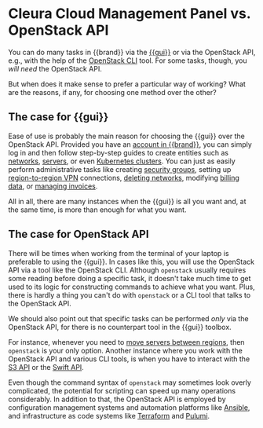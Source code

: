 # Cleura Cloud Management Panel vs. OpenStack API

You can do many tasks in {{brand}} via the
[{{gui}}](https://{{gui_domain}}) or via the OpenStack API, e.g., with
the help of the
[OpenStack CLI](../howto/getting-started/enable-openstack-cli.md) tool.
For some tasks, though, you *will need* the OpenStack API.

But when does it make sense to prefer a particular way of working?
What are the reasons, if any, for choosing one method over the other?

## The case for {{gui}}

Ease of use is probably the main reason for choosing the {{gui}} over
the OpenStack API. Provided you have an [account in
{{brand}}](../howto/getting-started/create-account.md), you can simply
log in and then follow step-by-step guides to create entities such as
[networks](../howto/openstack/neutron/new-network.md),
[servers](../howto/openstack/nova/new-server.md), or even
[Kubernetes clusters](../howto/openstack/magnum/new-k8s-cluster.md).
You can just as easily perform administrative tasks like creating
[security
groups](../howto/openstack/neutron/create-security-groups.md), setting
up [region-to-region VPN](../howto/openstack/neutron/vpnaas.md)
connections, [deleting
networks](../howto/openstack/neutron/delete-network.md), modifying
[billing data](../howto/account-billing/change-account-data.md), or
[managing invoices](../howto/account-billing/manage-invoices.md).

All in all, there are many instances when the {{gui}} is all you want
and, at the same time, is more than enough for what you want.

## The case for OpenStack API

There will be times when working from the terminal of your laptop is
preferable to using the {{gui}}. In cases like this, you will use the
OpenStack API via a tool like the OpenStack CLI. Although `openstack`
usually requires some reading before doing a specific task, it doesn't
take much time to get used to its logic for constructing commands to
achieve what you want. Plus, there is hardly a thing you can't do with
`openstack` or a CLI tool that talks to the OpenStack API.

We should also point out that specific tasks can be performed _only_
via the OpenStack API, for there is no counterpart tool in the {{gui}}
toolbox.

For instance, whenever you need to
[move servers between regions](../howto/openstack/nova/move-server-between-regions.md),
then `openstack` is your only option. Another instance where you work
with the OpenStack API and various CLI tools, is when you have to
interact with the [S3 API](../howto/object-storage/s3/index.md) or the
[Swift API](../howto/object-storage/swift/index.md).

Even though the command syntax of `openstack` may sometimes look overly
complicated, the potential for scripting can speed up many operations
considerably. In addition to that, the OpenStack API is employed by
configuration management systems and automation platforms like
[Ansible](https://www.ansible.com), and infrastructure as code
systems like [Terraform](https://www.terraform.io) and
[Pulumi](https://www.pulumi.com).
